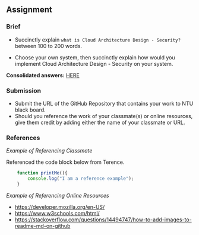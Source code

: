 ## Assignment

### Brief

- Succinctly explain `what is Cloud Architecture Design - Security?` between 100 to 200 words.

- Choose your own system, then succinctly explain how would you implement Cloud Architecture Design - Security on your system.

**Consolidated answers:** [HERE](https://docs.google.com/presentation/d/1UjM0qvfVSvqN-jfJlwXg37TxlW3JKgYa/edit#slide=id.g28523cd4e98_0_0)


### Submission 

- Submit the URL of the GitHub Repository that contains your work to NTU black board.
- Should you reference the work of your classmate(s) or online resources, give them credit by adding either the name of your classmate or URL. 

### References

_Example of Referencing Classmate_

Referenced the code block below from Terence.
```js
    function printMe(){
        console.log("I am a reference example");
    }
```

_Example of Referencing Online Resources_

- https://developer.mozilla.org/en-US/
- https://www.w3schools.com/html/
- https://stackoverflow.com/questions/14494747/how-to-add-images-to-readme-md-on-github
